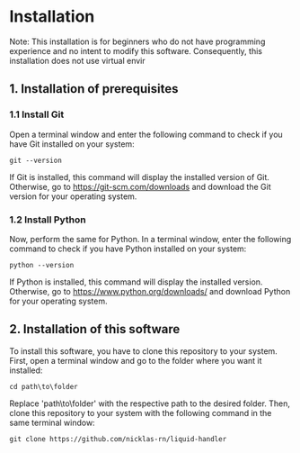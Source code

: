 # Installation
Note: This installation is for beginners who do not have programming experience and no intent to modify this software. Consequently, this installation does not use virtual envir
## 1. Installation of prerequisites
### 1.1 Install Git
Open a terminal window and enter the following command to check if you have Git installed on your system:
```
git --version
```
If Git is installed, this command will display the installed version of Git. Otherwise, go to https://git-scm.com/downloads and download the Git version for your operating system.
### 1.2 Install Python
Now, perform the same for Python. In a terminal window, enter the following command to check if you have Python installed on your system:
```
python --version
```
If Python is installed, this command will display the installed version. Otherwise, go to https://www.python.org/downloads/ and download Python for your operating system.
## 2. Installation of this software
To install this software, you have to clone this repository to your system. First, open a terminal window and go to the folder where you want it installed:
```
cd path\to\folder
```
Replace 'path\to\folder' with the respective path to the desired folder.
Then, clone this repository to your system with the following command in the same terminal window:
```
git clone https://github.com/nicklas-rn/liquid-handler
```
